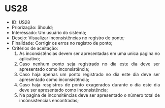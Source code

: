 # US28

<ul>
<li> ID: US28</li>
<li>Priorização: Should;</li>
<li>Interessado: Um usuário do sistema;</li>
<li>Desejo: Visualizar inconsistências no registro de ponto;</li>
<li>Finalidade: Corrigir os erros no registro de ponto;</li>
<li align="justify"> Critérios de aceitação:
    <ol>
    <li> As inconsistências devem ser apresentadas em uma unica pagina no aplicativo; </li>
    <li> Caso nenhum ponto seja registrado no dia este dia deve ser apresentado como inconsistência;</li>
    <li> Caso haja apenas um ponto registrado no dia este dia deve ser apresentado como inconsistência;</li>
    <li> Caso haja resgistros de ponto exagerados durante o dia este dia deve ser apresentado como inconsistência;</li>
    <li> Na pagina de inconsitências deve ser apresentado o número total de incônsistencias encontradas;</li>
    </ol>
</ul>